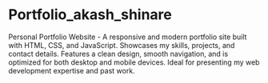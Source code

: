 # Portfolio_akash_shinare
Personal Portfolio Website - A responsive and modern portfolio site built with HTML, CSS, and JavaScript. Showcases my skills, projects, and contact details. Features a clean design, smooth navigation, and is optimized for both desktop and mobile devices. Ideal for presenting my web development expertise and past work.
